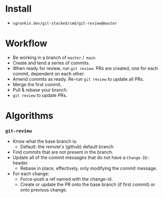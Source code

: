 # Install
* `sgrankin.dev/git-stacked/cmd/git-review@master`

# Workflow
* Be working in a branch of `master` /` main`
* Create and tend a series of commits.
* When ready for review, run `git review`.  PRs are created, one for each commit, dependent on each other.
* Amend commits as ready.  Re-run `git review` to update all PRs.
* Merge the first commit.
* Pull & rebase your branch.
* `git review` to update PRs.

# Algorithms
### `git-review`
* Know what the base branch is:
  * Default: the remote's (github) default branch
* Find commits that are not present in the branch.
* Update all of the commit messages that do not have a `Change-ID:` header.
  * Rebase in place, effectively, only modifying the commit message.
* For each change:
  * Force-push a ref named with the change-id.
  * Create or update the PR onto the base branch (if first commit) or onto previous change.
